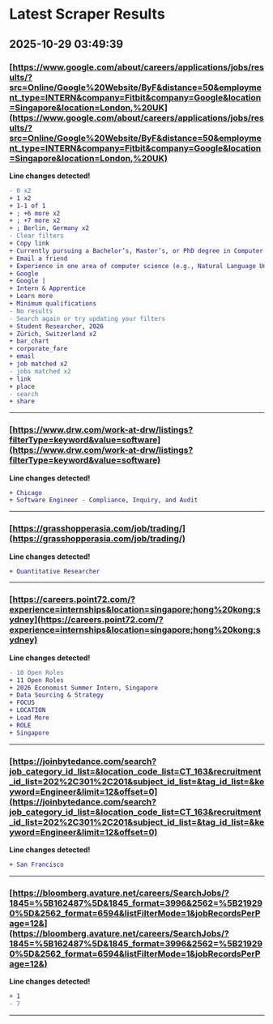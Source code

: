 # Latest Scraper Results

## 2025-10-29 03:49:39

### [https://www.google.com/about/careers/applications/jobs/results/?src=Online/Google%20Website/ByF&distance=50&employment_type=INTERN&company=Fitbit&company=Google&location=Singapore&location=London,%20UK](https://www.google.com/about/careers/applications/jobs/results/?src=Online/Google%20Website/ByF&distance=50&employment_type=INTERN&company=Fitbit&company=Google&location=Singapore&location=London,%20UK)

**Line changes detected!**

```diff
- 0 x2
+ 1 x2
+ 1‑1 of 1
+ ; +6 more x2
+ ; +7 more x2
+ ; Berlin, Germany x2
- Clear filters
+ Copy link
+ Currently pursuing a Bachelor’s, Master’s, or PhD degree in Computer Science, Linguistics, Statistics, Biostatistics, Applied Mathematics, Operations Research, Economics, or Natural Sciences, or equivalent practical experience.
+ Email a friend
+ Experience in one area of computer science (e.g., Natural Language Understanding, Human Computer Interactions, Generative Media, Computer Vision, Machine Learning, Deep Learning, Algorithmic Foundations of Optimization, Quantum Information Science, Data Science, Software Engineering, or similar areas).
+ Google
+ Google |
+ Intern & Apprentice
+ Learn more
+ Minimum qualifications
- No results
- Search again or try updating your filters
+ Student Researcher, 2026
+ Zürich, Switzerland x2
+ bar_chart
+ corporate_fare
+ email
+ job matched x2
- jobs matched x2
+ link
+ place
- search
+ share
```

---
### [https://www.drw.com/work-at-drw/listings?filterType=keyword&value=software](https://www.drw.com/work-at-drw/listings?filterType=keyword&value=software)

**Line changes detected!**

```diff
+ Chicago
+ Software Engineer - Compliance, Inquiry, and Audit
```

---
### [https://grasshopperasia.com/job/trading/](https://grasshopperasia.com/job/trading/)

**Line changes detected!**

```diff
+ Quantitative Researcher
```

---
### [https://careers.point72.com/?experience=internships&location=singapore;hong%20kong;sydney](https://careers.point72.com/?experience=internships&location=singapore;hong%20kong;sydney)

**Line changes detected!**

```diff
- 10 Open Roles
+ 11 Open Roles
+ 2026 Economist Summer Intern, Singapore
+ Data Sourcing & Strategy
+ FOCUS
+ LOCATION
+ Load More
+ ROLE
+ Singapore
```

---
### [https://joinbytedance.com/search?job_category_id_list=&location_code_list=CT_163&recruitment_id_list=202%2C301%2C201&subject_id_list=&tag_id_list=&keyword=Engineer&limit=12&offset=0](https://joinbytedance.com/search?job_category_id_list=&location_code_list=CT_163&recruitment_id_list=202%2C301%2C201&subject_id_list=&tag_id_list=&keyword=Engineer&limit=12&offset=0)

**Line changes detected!**

```diff
+ San Francisco
```

---
### [https://bloomberg.avature.net/careers/SearchJobs/?1845=%5B162487%5D&1845_format=3996&2562=%5B219290%5D&2562_format=6594&listFilterMode=1&jobRecordsPerPage=12&](https://bloomberg.avature.net/careers/SearchJobs/?1845=%5B162487%5D&1845_format=3996&2562=%5B219290%5D&2562_format=6594&listFilterMode=1&jobRecordsPerPage=12&)

**Line changes detected!**

```diff
+ 1
- 7
```

---
